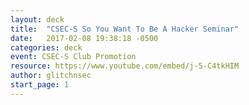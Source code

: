 ```yaml
---
layout: deck
title:  "CSEC-S So You Want To Be A Hacker Seminar"
date:   2017-02-08 19:38:18 -0500
categories: deck
event: CSEC-S Club Promotion
resource: https://www.youtube.com/embed/j-5-C4tkHIM
author: glitchnsec
start_page: 1
---
```

